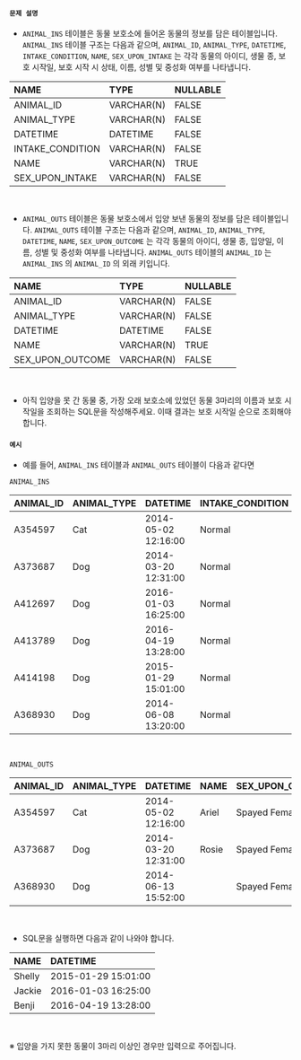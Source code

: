 #### `문제 설명`

- `ANIMAL_INS` 테이블은 동물 보호소에 들어온 동물의 정보를 담은 테이블입니다. `ANIMAL_INS` 테이블 구조는 다음과 같으며, `ANIMAL_ID`, `ANIMAL_TYPE`, `DATETIME`, `INTAKE_CONDITION`, `NAME`, `SEX_UPON_INTAKE` 는 각각 동물의 아이디, 생물 종, 보호 시작일, 보호 시작 시 상태, 이름, 성별 및 중성화 여부를 나타냅니다.

|NAME|TYPE|NULLABLE|
|:--|:--|:--|
|ANIMAL_ID|VARCHAR(N)|FALSE|
|ANIMAL_TYPE|VARCHAR(N)|FALSE|
|DATETIME|DATETIME|FALSE|
|INTAKE_CONDITION|VARCHAR(N)|FALSE|
|NAME|VARCHAR(N)|TRUE|
|SEX_UPON_INTAKE|VARCHAR(N)|FALSE|
<br>

- `ANIMAL_OUTS` 테이블은 동물 보호소에서 입양 보낸 동물의 정보를 담은 테이블입니다. `ANIMAL_OUTS` 테이블 구조는 다음과 같으며, `ANIMAL_ID`, `ANIMAL_TYPE`, `DATETIME`, `NAME`, `SEX_UPON_OUTCOME` 는 각각 동물의 아이디, 생물 종, 입양일, 이름, 성별 및 중성화 여부를 나타냅니다. `ANIMAL_OUTS` 테이블의 `ANIMAL_ID` 는 `ANIMAL_INS` 의 `ANIMAL_ID` 의 외래 키입니다.

|NAME|TYPE|NULLABLE|
|:--|:--|:--|
|ANIMAL_ID|VARCHAR(N)|FALSE|
|ANIMAL_TYPE|VARCHAR(N)|FALSE|
|DATETIME|DATETIME|FALSE|
|NAME|VARCHAR(N)|TRUE|
|SEX_UPON_OUTCOME|VARCHAR(N)|FALSE|
<br>

- 아직 입양을 못 간 동물 중, 가장 오래 보호소에 있었던 동물 3마리의 이름과 보호 시작일을 조회하는 SQL문을 작성해주세요. 이때 결과는 보호 시작일 순으로 조회해야 합니다.

#### `예시`

- 예를 들어, `ANIMAL_INS` 테이블과 `ANIMAL_OUTS` 테이블이 다음과 같다면

`ANIMAL_INS`

|ANIMAL_ID|ANIMAL_TYPE|DATETIME|INTAKE_CONDITION|NAME|SEX_UPON_INTAKE|
|:--|:--|:--|:--|:--|:--|
|A354597|Cat|2014-05-02 12:16:00|Normal|Ariel|Spayed Female|
|A373687|Dog|2014-03-20 12:31:00|Normal|Rosie|Spayed Female|
|A412697|Dog|2016-01-03 16:25:00|Normal|Jackie|Neutered Male|
|A413789|Dog|2016-04-19 13:28:00|Normal|Benji|Spayed Female|
|A414198|Dog|2015-01-29 15:01:00|Normal|Shelly|Spayed Female|
|A368930|Dog|2014-06-08 13:20:00|Normal|	|Spayed Female|
<br>

`ANIMAL_OUTS`

|ANIMAL_ID|ANIMAL_TYPE|DATETIME|NAME|SEX_UPON_OUTCOME|
|:--|:--|:--|:--|:--|
|A354597|Cat|2014-05-02 12:16:00|Ariel|Spayed Female|
|A373687|Dog|2014-03-20 12:31:00|Rosie|Spayed Female|
|A368930|Dog|2014-06-13 15:52:00||Spayed Female|
<br>

- SQL문을 실행하면 다음과 같이 나와야 합니다.

|NAME|DATETIME|
|:--|:--|
|Shelly|2015-01-29 15:01:00|
|Jackie|2016-01-03 16:25:00|
|Benji|2016-04-19 13:28:00|
<br>

※ 입양을 가지 못한 동물이 3마리 이상인 경우만 입력으로 주어집니다.